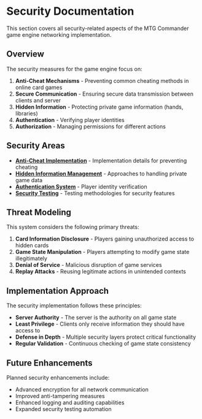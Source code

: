 # Security Documentation

This section covers all security-related aspects of the MTG Commander game engine networking implementation.

## Overview

The security measures for the game engine focus on:

1. **Anti-Cheat Mechanisms** - Preventing common cheating methods in online card games
2. **Secure Communication** - Ensuring secure data transmission between clients and server
3. **Hidden Information** - Protecting private game information (hands, libraries)
4. **Authentication** - Verifying player identities 
5. **Authorization** - Managing permissions for different actions

## Security Areas

- **[Anti-Cheat Implementation](anti_cheat.md)** - Implementation details for preventing cheating
- **[Hidden Information Management](hidden_information.md)** - Approaches to handling private game data
- **[Authentication System](authentication.md)** - Player identity verification
- **[Security Testing](../testing/security/strategy.md)** - Testing methodologies for security features

## Threat Modeling

This system considers the following primary threats:

1. **Card Information Disclosure** - Players gaining unauthorized access to hidden cards
2. **Game State Manipulation** - Players attempting to modify game state illegitimately
3. **Denial of Service** - Malicious disruption of game services
4. **Replay Attacks** - Reusing legitimate actions in unintended contexts

## Implementation Approach

The security implementation follows these principles:

- **Server Authority** - The server is the authority on all game state
- **Least Privilege** - Clients only receive information they should have access to
- **Defense in Depth** - Multiple security layers protect critical functionality
- **Regular Validation** - Continuous checking of game state consistency

## Future Enhancements

Planned security enhancements include:

- Advanced encryption for all network communication
- Improved anti-tampering measures
- Enhanced logging and auditing capabilities
- Expanded security testing automation 